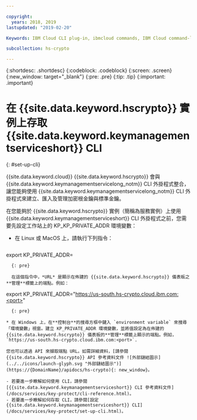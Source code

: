 ```yaml
---

copyright:
  years: 2018, 2019
lastupdated: "2019-02-20"

Keywords: IBM Cloud CLI plug-in, ibmcloud commands, IBM Cloud command-line interface

subcollection: hs-crypto

---
```


{:shortdesc: .shortdesc}
{:codeblock: .codeblock}
{:screen: .screen}
{:new_window: target="_blank"}
{:pre: .pre}
{:tip: .tip}
{:important: .important}

# 在 {{site.data.keyword.hscrypto}} 實例上存取 {{site.data.keyword.keymanagementserviceshort}} CLI
{: #set-up-cli}

{{site.data.keyword.cloud}} {{site.data.keyword.hscrypto}} 會與 {{site.data.keyword.keymanagementservicelong_notm}} CLI 外掛程式整合，讓您能夠使用 {{site.data.keyword.keymanagementservicelong_notm}} CLI 外掛程式來建立、匯入及管理加密根金鑰與標準金鑰。

在您能夠於 {{site.data.keyword.hscrypto}} 實例（簡稱為服務實例）上使用 {{site.data.keyword.keymanagementserviceshort}} CLI 外掛程式之前，您需要先設定工作站上的 KP_KP_PRIVATE_ADDR 環境變數：

* 在 Linux 或 MacOS 上，請執行下列指令：

  ```
export KP_PRIVATE_ADDR=<URL>
```
  {: pre}

  在這個指令中，*URL* 是顯示在佈建的 {{site.data.keyword.hscrypto}} 儀表板之**管理**標籤上的端點。例如：

  ```
export KP_PRIVATE_ADDR="https://us-south.hs-crypto.cloud.ibm.com:<port>"
```
  {: pre}

* 在 Windows 上，在**控制台**的搜尋方框中鍵入 `environment variable` 來搜尋「環境變數」視窗。建立 KP_PRIVATE_ADDR 環境變數，並將值設定為在佈建的 {{site.data.keyword.hscrypto}} 儀表板的**管理**標籤上顯示的端點。例如，`https://us-south.hs-crypto.cloud.ibm.com:<port>`.

您也可以透過 API 來擷取端點 URL。如需詳細資料，[請參閱 {{site.data.keyword.hscrypto}} API 參考資料文件 ![外部鏈結圖示](../../icons/launch-glyph.svg "外部鏈結圖示")](https://{DomainName}/apidocs/hs-crypto){: new_window}。

- 若要進一步瞭解如何使用 CLI，請參閱 [{{site.data.keyword.keymanagementserviceshort}} CLI 參考資料文件](/docs/services/key-protect/cli-reference.html)。
- 若要進一步瞭解如何存取 CLI，請參閱[設定 {{site.data.keyword.keymanagementserviceshort}} CLI](/docs/services/key-protect/set-up-cli.html)。
